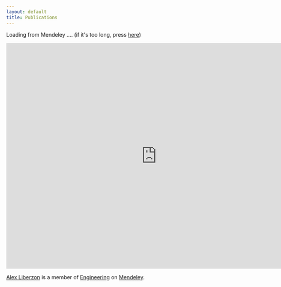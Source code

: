 ```yaml
---
layout: default
title: Publications
---
```

Loading from Mendeley …. (if it's too long, press [here](publications_copy.html))

<html>
<iframe src="http://www.mendeley.com/profiles/alex-liberzon/widget/32/2702926824/59274b6568ea17d6d85e4f0ffacc4a32e1226d70/" frameborder="0" allowTransparency="true" style="width:800px;height:600px;"></iframe><p style='width:800px;'><a href='http://www.mendeley.com/profiles/alex-liberzon/' title='Alex Liberzon on Mendeley'>Alex Liberzon</a> is a member of <a href='http://www.mendeley.com/research-papers/engineering/' title='Engineering on Mendeley'>Engineering</a> on <a href='http://www.mendeley.com/' title='Mendeley'>Mendeley</a>.</p>
</html>